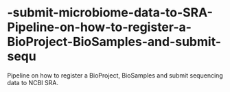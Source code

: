 # -submit-microbiome-data-to-SRA-Pipeline-on-how-to-register-a-BioProject-BioSamples-and-submit-sequ
Pipeline on how to register a BioProject, BioSamples and submit sequencing data to NCBI SRA.
